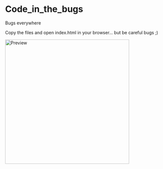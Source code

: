 # Code_in_the_bugs

 Bugs everywhere

Copy the files and open index.html in your browser... but be careful bugs ;)


 <img src="images/PreviewBugs.png" alt="Preview" width="400"/>
